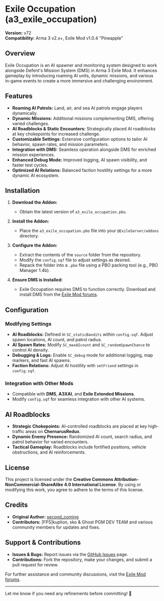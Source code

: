 # Exile Occupation (a3_exile_occupation)

**Version:** v72  
**Compatibility:** Arma 3 v2.x+, Exile Mod v1.0.4 "Pineapple"

## Overview

Exile Occupation is an AI spawner and monitoring system designed to work alongside Defent's Mission System (DMS) in Arma 3 Exile Mod. It enhances gameplay by introducing roaming AI units, dynamic missions, and various in-game events to create a more immersive and challenging environment.

## Features

- **Roaming AI Patrols:** Land, air, and sea AI patrols engage players dynamically.
- **Dynamic Missions:** Additional missions complementing DMS, offering varied challenges.
- **AI Roadblocks & Static Encounters:** Strategically placed AI roadblocks at key chokepoints for increased challenge.
- **Customizable Settings:** Extensive configuration options to tailor AI behavior, spawn rates, and mission parameters.
- **Integration with DMS:** Seamless operation alongside DMS for enriched mission experiences.
- **Enhanced Debug Mode:** Improved logging, AI spawn visibility, and faster test cycles.
- **Optimized AI Relations:** Balanced faction hostility settings for a more dynamic AI ecosystem.

## Installation

1. **Download the Addon:**
   - Obtain the latest version of `a3_exile_occupation.pbo`.

2. **Install the Addon:**
   - Place the `a3_exile_occupation.pbo` file into your `@ExileServer/addons` directory.

3. **Configure the Addon:**
   - Extract the contents of the `source` folder from the repository.
   - Modify the `config.sqf` file to adjust settings as desired.
   - Repack the folder into a `.pbo` file using a PBO packing tool (e.g., PBO Manager 1.4b).

4. **Ensure DMS is Installed:**
   - Exile Occupation requires DMS to function correctly. Download and install DMS from the [Exile Mod forums](http://www.exilemod.com/topic/61-dms-defents-mission-system/).

## Configuration

### **Modifying Settings**
- **AI Roadblocks:** Defined in `SC_staticBandits` within `config.sqf`. Adjust spawn locations, AI count, and patrol radius.
- **AI Spawn Rates:** Modify `SC_maxAIcount` and `SC_randomSpawnChance` to control AI density.
- **Debugging & Logs:** Enable `SC_debug` mode for additional logging, map markers, and fast AI spawns.
- **Faction Relations:** Adjust AI hostility with `setFriend` settings in `config.sqf`.

### **Integration with Other Mods**
- Compatible with **DMS**, **A3XAI**, and **Exile Extended Missions**.
- Modify `config.sqf` for seamless integration with other AI systems.

## AI Roadblocks

- **Strategic Chokepoints:** AI-controlled roadblocks are placed at key high-traffic areas on **ChernarusRedux**.
- **Dynamic Enemy Presence:** Randomized AI count, search radius, and patrol behavior for varied encounters.
- **Tactical Gameplay:** Roadblocks include fortified positions, vehicle obstructions, and AI reinforcements.

## License

This project is licensed under the **Creative Commons Attribution-NonCommercial-ShareAlike 4.0 International License**. By using or modifying this work, you agree to adhere to the terms of this license.

## Credits

- **Original Author:** [second_coming](https://github.com/secondcoming/a3_exile_occupation)
- **Contributors:** [FPS]kuplion, sko & Ghost PGM DEV TEAM and various community members for updates and fixes.

## Support & Contributions

- **Issues & Bugs:** Report issues via the [GitHub Issues](https://github.com/skonemesis/a3_exile_occupation/issues) page.
- **Contributions:** Fork the repository, make your changes, and submit a pull request for review.

For further assistance and community discussions, visit the [Exile Mod forums](http://www.exilemod.com/topic/12517-release-exile-occupation-roaming-ai).

---

Let me know if you need any refinements before committing! 🚀
